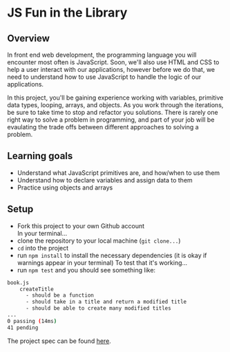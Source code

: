 # JS Fun in the Library

## Overview

In front end web development, the programming language you will encounter most
often is JavaScript. Soon, we'll also use HTML and CSS to help a user interact
with our applications, however before we do that, we need to understand how to
use JavaScript to handle the logic of our applications.

In this project, you'll be gaining experience working with variables, primitive
data types, looping, arrays, and objects. As you work through the
iterations, be sure to take time to stop and refactor you solutions. There is
rarely one right way to solve a problem in programming, and part of your job
will be evaulating the trade offs between different approaches to solving a
problem.

## Learning goals

  - Understand what JavaScript primitives are, and how/when to use them
  - Understand how to declare variables and assign data to them
  - Practice using objects and arrays

## Setup

  - Fork this project to your own Github account  
In your terminal...
  - clone the repository to your local machine (`git clone...`)
  - `cd` into the project
  - run `npm install` to install the necessary dependencies (it is okay if warnings appear in your terminal)
To test that it's working...
  - run `npm test` and you should see something like:
```bash
book.js
    createTitle
      - should be a function
      - should take in a title and return a modified title
      - should be able to create many modified titles
...
0 passing (14ms)
41 pending
```
  
The project spec can be found [here](https://frontend.turing.edu/projects/module-1/library.html).

